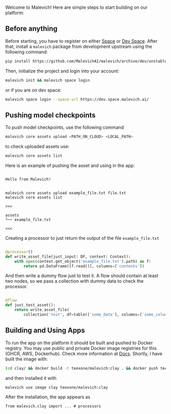 Welcome to Malevich! Here are simple steps to start building on our platform:

## Before anything

Before starting, you have to register on either [Space](https://space.malevich.ai/) or [Dev Space](https://dev.space.malevich.ai/). After that,
install a `malevich` package from development upstream using the following command:

```bash
pip install https://github.com/MalevichAI/malevich/archive/dev/unstable.zip
```

Then, initialize the project and login into your account:

```bash
malevich init && malevich space login
```

or if you are on dev space:

```bash
malevich space login --space-url https://dev.space.malevich.ai/
```

## Pushing model checkpoints

To push model checkpoints, use the following command

```bash
malevich core assets upload <PATH_ON_CLOUD> <LOCAL_PATH>
```

to check uploaded assets use:

```bash
malevich core assets list
```

Here is an example of pushing the asset and using in the app:

```file.txt

Hello from Malevich!
```

```

malevich core assets upload example_file.txt file.txt
malevich core assets list

>>>

assets 
└── example_file.txt

<<<
```

Creating a processor to just return the output of the file `example_file.txt`

```python

@processor()
def write_asset_file(just_input: DF, context: Context):
    with open(context.get_object('example_file.txt').path) as f:
        return pd.DataFrame([f.read()], columns=['contents'])

```

And then write a dummy flow just to test it. A flow should contain at least two nodes, 
so we pass a collection with dummy data to check the processor.

```python

@flow
def just_test_asset():
    return write_asset_file(
        collection('test', df=table(['some_data'], columns=['some_column']))) # just mock input to test

```

## Building and Using Apps

To run the app on the platform it should be built and pushed to Docker registry. You may use public and private Docker image registries
for this (GHCR, AWS, Dockerhub). Check more information at [Docs](https://docs.malevich.ai/SDK/Apps/Building.html#building-an-app). Shortly, I have built the image with:

```bash
(cd clay/ && docker build -t teexone/malevich:clay . && docker push teexone/malevich:clay)
```

and then installed it with 

```bash
malevich use image clay teexone/malevich:clay
```

After the installation, the app appears as 

```
from malevich.clay import ... # processors
```

